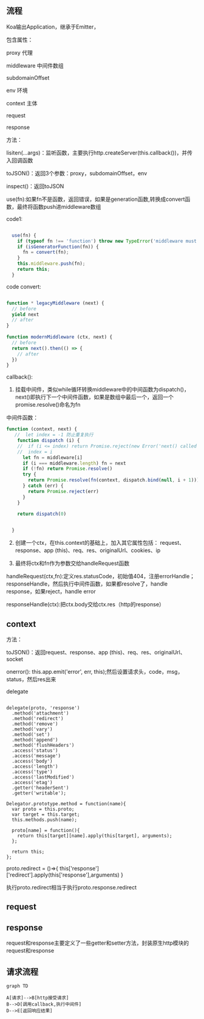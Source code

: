 
## 流程

Koa输出Application，继承于Emitter，

包含属性：

proxy 代理

middleware 中间件数组

subdomainOffset

env 环境


context  主体

request 

response

方法：

lisiten(...args)：监听函数，主要执行http.createServer(this.callback())，并传入回调函数

toJSON()：返回3个参数：proxy，subdomainOffset，env

inspect()：返回toJSON

use(fn):如果fn不是函数，返回错误，如果是generation函数,转换成convert函数，最终将函数push进middleware数组


code1:
```js

  use(fn) {
    if (typeof fn !== 'function') throw new TypeError('middleware must be a function!');
    if (isGeneratorFunction(fn)) {
      fn = convert(fn);
    }
    this.middleware.push(fn);
    return this;
  }

```


code convert:
```js

function * legacyMiddleware (next) {
  // before
  yield next
  // after
}
 
function modernMiddleware (ctx, next) {
  // before
  return next().then(() => {
    // after
  })
}

```

callback():
1. 挂载中间件，类似while循环转换middleware中的中间函数为dispatch()，next()即执行下一个中间件函数，如果是数组中最后一个，返回一个promise.resolve()命名为fn


中间件函数：
```js
function (context, next) {
   //  let index = -1 防止重复执行
    function dispatch (i) {
    //  if (i <= index) return Promise.reject(new Error('next() called multiple times'))
    //  index = i
      let fn = middleware[i]
      if (i === middleware.length) fn = next
      if (!fn) return Promise.resolve()
      try {
        return Promise.resolve(fn(context, dispatch.bind(null, i + 1)));
      } catch (err) {
        return Promise.reject(err)
      }
    }

    return dispatch(0)
    

  }

```


2. 创建一个ctx，在this.context的基础上，加入其它属性包括：
request、response、app (this)、req、res、originalUrl、cookies、ip

3. 最终将ctx和fn作为参数交给handleRequest函数




handleRequest(ctx,fn):定义res.statusCode，初始值404，注册errorHandle；responseHandle，然后执行中间件函数，如果都resolve了，handle response，如果reject，handle error


responseHandle(ctx):把ctx.body交给ctx.res（http的response）



## context

方法：

toJSON()：返回request、response、app (this)、req、res、originalUrl、socket

onerror():    this.app.emit('error', err, this);然后设置请求头，code，msg，status，然后res出来





delegate

```

delegate(proto, 'response')
  .method('attachment')
  .method('redirect')
  .method('remove')
  .method('vary')
  .method('set')
  .method('append')
  .method('flushHeaders')
  .access('status')
  .access('message')
  .access('body')
  .access('length')
  .access('type')
  .access('lastModified')
  .access('etag')
  .getter('headerSent')
  .getter('writable');

```


```
Delegator.prototype.method = function(name){
  var proto = this.proto;
  var target = this.target;
  this.methods.push(name);

  proto[name] = function(){
    return this[target][name].apply(this[target], arguments);
  };

  return this;
};

```

proto.redirect = ()=>{
    this['response']['redirect'].apply(this['response'],arguments)
}

执行proto.redirect相当于执行proto.response.redirect


## request
## response

request和response主要定义了一些getter和setter方法，封装原生http模块的request和response



## 请求流程


```
graph TD

A[请求]-->B[http接受请求]
B-->D[调用callback,执行中间件]
D-->E[返回响应结果]

```
